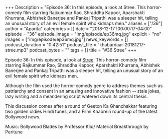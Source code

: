 +++
Description = "Episode 36: In this episode, a look at Stree. This horror-comedy film starring Rajkummar Rao, Shraddha Kapoor, Aparshakti Khurrana, Abhishek Banerjee and Pankaj Tripathi was a sleeper hit, telling an unusual story of an evil female spirit who kidnaps men."
aliases = ["/36"]
author = "Aparita"
categories = []
date = "2018-12-17T00:00:17-04:00"
episode = "36"
episode_image = "img/episode/ep36mq.jpg"
explicit = "no"
images = ["img/episode/ep36mq.jpg"]
news_keywords = []
podcast_duration = "0:42:51"
podcast_file = "khabardaar-20181217-stree.mp3"
podcast_bytes = ""
tags = []
title = "#36 Stree"
+++

Episode 36: In this episode, a look at [Stree](https://www.youtube.com/watch?v=gzeaGcLLl_A). This horror-comedy film starring Rajkummar Rao, Shraddha Kapoor, Aparshakti Khurrana, Abhishek Banerjee and Pankaj Tripathi was a sleeper hit, telling an unusual story of an evil female spirit who kidnaps men.

Although the film used the horror-comedy genre to address themes such as patriarchy and consent in an amusing and innovative fashion -- stale jokes, lazy writing and a meandering script watered down its central thesis.

This discussion comes after a round of Geeton Ka Ghanchakkar featuring two golden oldies Hindi tunes, and a Filmi Khabrein round-up of the latest Bollywood news. 

Music: Bollywood Blades by Professor Kliq/ Material Breakthrough by Peritune
